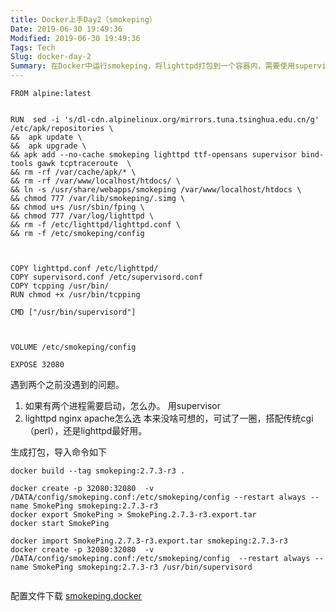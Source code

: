 ```yaml
---
title: Docker上手Day2（smokeping）
Date: 2019-06-30 19:49:36
Modified: 2019-06-30 19:49:36
Tags: Tech
Slug: docker-day-2
Summary: 在Docker中运行smokeping，将lighttpd打包到一个容器内，需要使用supervisord所谓守护进程。
---
```


```Dockfile
FROM alpine:latest


RUN  sed -i 's/dl-cdn.alpinelinux.org/mirrors.tuna.tsinghua.edu.cn/g' /etc/apk/repositories \
&&  apk update \
&&  apk upgrade \ 
&& apk add --no-cache smokeping lighttpd ttf-opensans supervisor bind-tools gawk tcptraceroute  \
&& rm -rf /var/cache/apk/* \
&& rm -rf /var/www/localhost/htdocs/ \
&& ln -s /usr/share/webapps/smokeping /var/www/localhost/htdocs \
&& chmod 777 /var/lib/smokeping/.simg \
&& chmod u+s /usr/sbin/fping \
&& chmod 777 /var/log/lighttpd \
&& rm -f /etc/lighttpd/lighttpd.conf \
&& rm -f /etc/smokeping/config



COPY lighttpd.conf /etc/lighttpd/
COPY supervisord.conf /etc/supervisord.conf
COPY tcpping /usr/bin/
RUN chmod +x /usr/bin/tcpping

CMD ["/usr/bin/supervisord"]



VOLUME /etc/smokeping/config

EXPOSE 32080
```

遇到两个之前没遇到的问题。
1. 如果有两个进程需要启动，怎么办。
  用supervisor
2. lighttpd nginx apache怎么选
 本来没啥可想的，可试了一圈，搭配传统cgi （perl），还是lighttpd最好用。

生成打包，导入命令如下

```
docker build --tag smokeping:2.7.3-r3 .

docker create -p 32080:32080  -v /DATA/config/smokeping.conf:/etc/smokeping/config --restart always --name SmokePing smokeping:2.7.3-r3
docker export SmokePing > SmokePing.2.7.3-r3.export.tar
docker start SmokePing

docker import SmokePing.2.7.3-r3.export.tar smokeping:2.7.3-r3
docker create -p 32080:32080  -v /DATA/config/smokeping.conf:/etc/smokeping/config  --restart always --name SmokePing smokeping:2.7.3-r3 /usr/bin/supervisord


```

配置文件下载 [smokeping.docker]({static}/zips/smokeping.docker.zip)